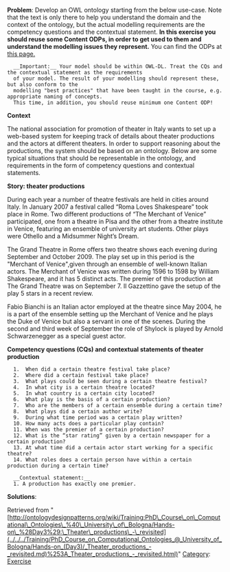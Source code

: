 __Problem__:
Develop an OWL ontology starting from the below use-case. Note that the text is only there to help you understand the domain and the context of the ontology, but the actual modelling requirements are the competency questions and the contextual statement. __In this exercise you should reuse some Content ODPs, in order to get used to them and understand the modelling issues they represent.__ You can find the ODPs at [this page.](../../../Submissions/ContentOPs.md "Submissions:ContentOPs")




```
  __Important:__ Your model should be within OWL-DL. Treat the CQs and the contextual statement as the requirements 
  of your model. The result of your modelling should represent these, but also conform to the 
  modelling "best practices" that have been taught in the course, e.g. appropriate naming of concepts.
  This time, in addition, you should reuse minimum one Content ODP!

```

  

__Context__


The national association for promotion of theater in Italy wants to set up a web-based system for keeping track of details about theater productions and the actors at different theaters. In order to support reasoning about the productions, the system should be based on an ontology. Below are some typical situations that should be representable in the ontology, and requirements in the form of competency questions and contextual statements.


  

__Story: theater productions__


During each year a number of theatre festivals are held in cities around Italy. In January 2007 a festival called “Roma Loves Shakespeare” took place in Rome. Two different productions of “The Merchant of Venice” participated, one from a theatre in Pisa and the other from a theatre institute in Venice, featuring an ensemble of university art students. Other plays were Othello and a Midsummer Night’s Dream.


The Grand Theatre in Rome offers two theatre shows each evening during September and October 2009. The play set up in this period is the "Merchant of Venice",given through an ensemble of well-known Italian actors. The Merchant of Venice was written during 1596 to 1598 by William Shakespeare, and it has 5 distinct acts. The premier of this production at The Grand Theatre was on September 7. Il Gazzettino gave the setup of the play 5 stars in a recent review.


Fabio Bianchi is an Italian actor employed at the theatre since May 2004, he is a part of the ensemble setting up the Merchant of Venice and he plays the Duke of Venice but also a servant in one of the scenes. During the second and third week of September the role of Shylock is played by Arnold Schwarzenegger as a special guest actor.


  

__Competency questions (CQs) and contextual statements of theater production__




```
  1.  When did a certain theatre festival take place?
  2.  Where did a certain festival take place?
  3.  What plays could be seen during a certain theatre festival?
  4.  In what city is a certain theatre located?
  5.  In what country is a certain city located?
  6.  What play is the basis of a certain production?
  7.  Who are the members of a certain ensemble during a certain time?
  8.  What plays did a certain author write?
  9.  During what time period was a certain play written?
  10. How many acts does a particular play contain?
  11. When was the premier of a certain production?
  12. What is the “star rating” given by a certain newspaper for a certain production?
  13. At what time did a certain actor start working for a specific theatre?
  14. What roles does a certain person have within a certain production during a certain time?

```


```
  __Contextual statement:__ 
  1. A production has exactly one premier.

```


__Solutions__:





Retrieved from "[http://ontologydesignpatterns.org/wiki/Training:PhD\_Course\_on\_Computational\_Ontologies\_%40\_University\_of\_Bologna/Hands-on\_%28Day3%29:\_Theater\_productions\_-\_revisited](../../../Training/PhD_Course_on_Computational_Ontologies_@_University_of_Bologna/Hands-on_(Day3)/_Theater_productions_-_revisited.md)%253A_Theater_productions_-_revisited.html)"
 [Category](http://ontologydesignpatterns.org/wiki/Special:Categories "Special:Categories"): [Exercise](../../../Category/Exercise.md "Category:Exercise")